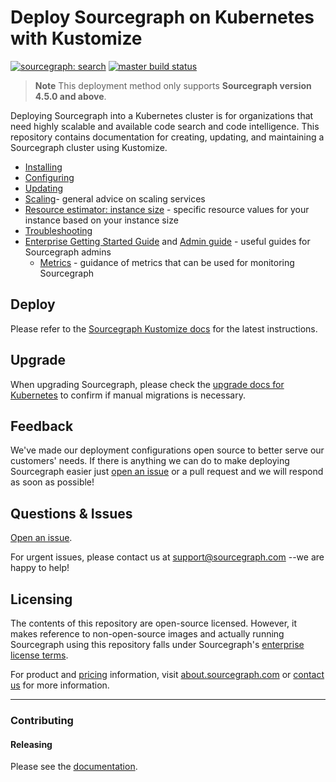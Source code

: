 # Deploy Sourcegraph on Kubernetes with Kustomize

[![sourcegraph: search](https://img.shields.io/badge/sourcegraph-search-brightgreen.svg)](https://sourcegraph.com/github.com/sourcegraph/deploy-sourcegraph-k8s) [![master build status](https://badge.buildkite.com/018ed23ed79d7297e7dd109b745597c58d875323fb06e81786.svg?branch=main)](https://buildkite.com/sourcegraph/deploy-sourcegraph-k8s)

> **Note**
> This deployment method only supports **Sourcegraph version 4.5.0 and above**.

Deploying Sourcegraph into a Kubernetes cluster is for organizations that need highly scalable and
available code search and code intelligence. This repository contains documentation for creating,
updating, and maintaining a Sourcegraph cluster using Kustomize.

- [Installing](https://sourcegraph.com/docs/admin/deploy/kubernetes)
- [Configuring](https://sourcegraph.com/docs/admin/deploy/kubernetes/configure)
- [Updating](https://sourcegraph.com/docs/admin/updates/kubernetes)
- [Scaling](https://sourcegraph.com/docs/admin/deploy/scale)- general advice on scaling services
- [Resource estimator: instance size](https://sourcegraph.com/docs/admin/deploy/instance-size) - specific resource values for your instance based on your instance size
- [Troubleshooting](https://sourcegraph.com/docs/admin/install/kubernetes/troubleshoot)
- [Enterprise Getting Started Guide](https://sourcegraph.com/docs/admin/enterprise_getting_started_guide) and [Admin guide](https://sourcegraph.com/docs/admin) - useful guides for Sourcegraph admins
  - [Metrics](https://sourcegraph.com/docs/admin/observability/metrics) - guidance of metrics that can be used for monitoring Sourcegraph

## Deploy

Please refer to the [Sourcegraph Kustomize docs](https://sourcegraph.com/docs/admin/deploy/kubernetes/kustomize) for the latest instructions.

## Upgrade

When upgrading Sourcegraph, please check the [upgrade docs for Kubernetes](https://sourcegraph.com/docs/admin/updates/kubernetes) to confirm if manual migrations is necessary.

## Feedback

We've made our deployment configurations open source to better serve our customers' needs. If there is anything we can do to make deploying Sourcegraph easier just [open an issue](https://github.com/sourcegraph/deploy-sourcegraph-k8s/issues/new) or a pull request and we will respond as soon as possible!

## Questions & Issues

[Open an issue](https://github.com/sourcegraph/deploy-sourcegraph-k8s/issues/new).

For urgent issues, please contact us at support@sourcegraph.com --we are happy to help!

## Licensing

The contents of this repository are open-source licensed. However, it makes reference to non-open-source images and actually running Sourcegraph using this repository falls under Sourcegraph's [enterprise license terms](https://about.sourcegraph.com/pricing/).

For product and [pricing](https://about.sourcegraph.com/pricing/) information, visit
[about.sourcegraph.com](https://about.sourcegraph.com) or [contact
us](https://about.sourcegraph.com/contact/sales) for more information.

---

### Contributing 

#### Releasing 

Please see the [documentation](https://go/releases).
